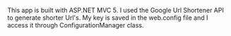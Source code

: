 This app is built with ASP.NET MVC 5.
I used the Google Url Shortener API to generate shorter Url's.
My key is saved in the web.config file and I access it through
ConfigurationManager class.
